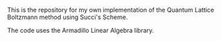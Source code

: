 This is the repository for my own implementation of the Quantum Lattice
Boltzmann method using Succi's Scheme.

The code uses the Armadillo Linear Algebra library.
